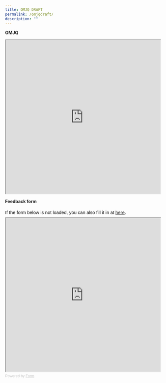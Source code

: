 ```yaml
---
title: OMJQ DRAFT
permalink: /omjqdraft/
description: ""
---
```

**OMJQ**
  <!-- /\* Font Definitions \*/ @font-face {font-family:"Cambria Math"; panose-1:2 4 5 3 5 4 6 3 2 4;} @font-face {font-family:Calibri; panose-1:2 15 5 2 2 2 4 3 2 4;} @font-face {font-family:"Segoe UI"; panose-1:2 11 5 2 4 2 4 2 2 3;} /\* Style Definitions \*/ p.MsoNormal, li.MsoNormal, div.MsoNormal {margin-top:0cm; margin-right:0cm; margin-bottom:8.0pt; margin-left:0cm; line-height:107%; font-size:11.0pt; font-family:"Calibri",sans-serif;} .MsoChpDefault {font-family:"Calibri",sans-serif;} .MsoPapDefault {margin-bottom:8.0pt; line-height:107%;} /\* Page Definitions \*/ @page WordSection1 {size:612.0pt 792.0pt; margin:72.0pt 72.0pt 72.0pt 72.0pt;} div.WordSection1 {page:WordSection1;} -->

<iframe style="width:100%;height:500px" src="https://www.checkfirst.gov.sg/c/014c7c7d-9904-4a64-87c8-c43005651a33"></iframe>


**Feedback form**
<div style="font-family: Sans-Serif;
    font-size: 15px;
    color: #000;
    opacity: 0.9;
    padding-top: 5px;
    padding-bottom: 8px;">
  If the form below is not loaded, you can also fill it in at
  <a href="https://form.gov.sg/6461a79021c6ea00125d0410">here</a>.
</div>

<!-- Change the width and height values to suit you best -->
<iframe style="width: 100%; height: 500px" src="https://form.gov.sg/6461a79021c6ea00125d0410" id="iframe"></iframe>

<div style="font-family: Sans-Serif;
    font-size: 12px;
    color: #999;
    opacity: 0.5;
    padding-top: 5px;">
  Powered by <a style="color: #999" href="https://form.gov.sg">Form</a>
</div>